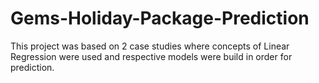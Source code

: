 # Gems-Holiday-Package-Prediction
This project was based on 2 case studies where concepts of Linear Regression were used and respective models were build in order for prediction.
